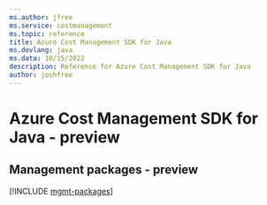 ```yaml
---
ms.author: jfree
ms.service: costmanagement
ms.topic: reference
title: Azure Cost Management SDK for Java
ms.devlang: java
ms.data: 10/15/2022
description: Reference for Azure Cost Management SDK for Java
author: joshfree
---
```

# Azure Cost Management SDK for Java - preview

## Management packages - preview
[!INCLUDE [mgmt-packages](cost-management-mgmt-index.md)]